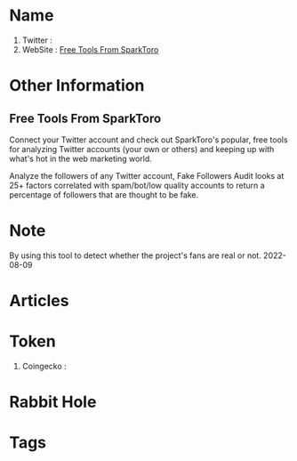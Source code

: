 # Name
1. Twitter : 
2. WebSite : [Free Tools From SparkToro](https://sparktoro.com/tools)

# Other Information
## Free Tools From SparkToro

Connect your Twitter account and check out SparkToro's popular, free tools for analyzing Twitter accounts (your own or others) and keeping up with what's hot in the web marketing world.

Analyze the followers of any Twitter account, Fake Followers Audit looks at 25+ factors correlated with spam/bot/low quality accounts to return a percentage of followers that are thought to be fake.

# Note 
By using this tool to detect whether the project's fans are real or not.
2022-08-09

# Articles

# Token 
1. Coingecko : 

# Rabbit Hole


# Tags


